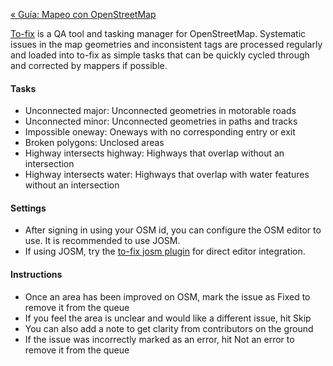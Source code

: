 [« Guía: Mapeo con OpenStreetMap](https://github.com/mapbox/mapping/wiki/Mapeo-con-OpenStreetMap)

[To-fix](http://osmlab.github.io/to-fix/) is a QA tool and tasking manager for OpenStreetMap. Systematic issues in the map geometries and inconsistent tags are processed regularly and loaded into to-fix as simple tasks that can be quickly cycled through and corrected by mappers if possible.

#### Tasks
- Unconnected major: Unconnected geometries in motorable roads
- Unconnected minor: Unconnected geometries in paths and tracks
- Impossible oneway: Oneways with no corresponding entry or exit
- Broken polygons: Unclosed areas
- Highway intersects highway: Highways that overlap without an intersection
- Highway intersects water: Highways that overlap with water features without an intersection

#### Settings
- After signing in using your OSM id, you can configure the OSM editor to use. It is recommended to use JOSM.
- If using JOSM, try the [to-fix josm plugin]() for direct editor integration.

#### Instructions
* Once an area has been improved on OSM, mark the issue as Fixed to remove it from the queue
* If you feel the area is unclear and would like a different issue, hit Skip
* You can also add a note to get clarity from contributors on the ground
* If the issue was incorrectly marked as an error, hit Not an error to remove it from the queue